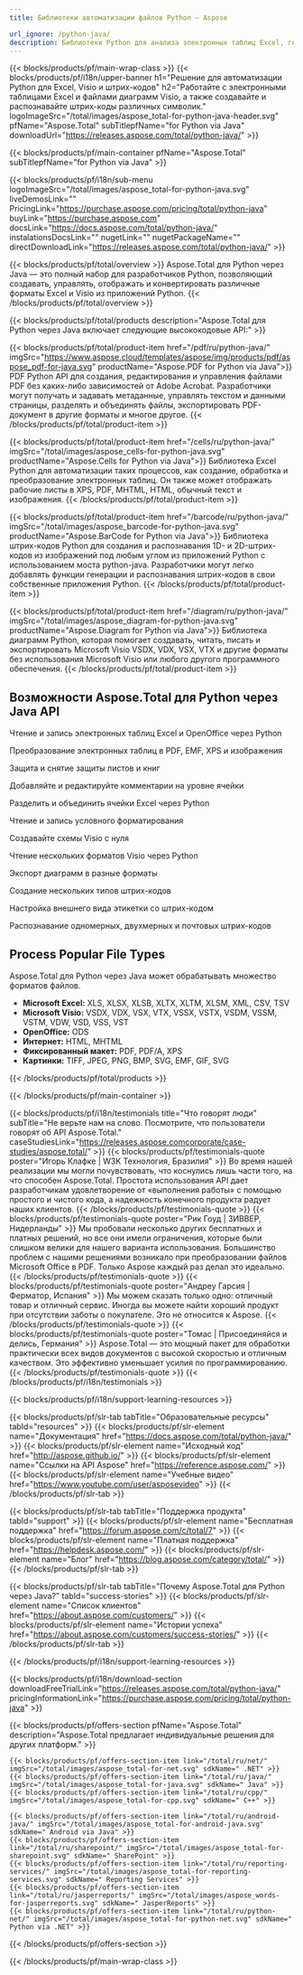```yaml
---
title: Библиотеки автоматизации файлов Python — Aspose

url_ignore: /python-java/ 
description: Библиотеки Python для анализа электронных таблиц Excel, генерации и сканирования штрих-кодов, а также обработки диаграмм Visio.
---
```


{{< blocks/products/pf/main-wrap-class >}}
{{< blocks/products/pf/i18n/upper-banner h1="Решение для автоматизации Python для Excel, Visio и штрих-кодов" h2="Работайте с электронными таблицами Excel и файлами диаграмм Visio, а также создавайте и распознавайте штрих-коды различных символик." logoImageSrc="/total/images/aspose_total-for-python-java-header.svg" pfName="Aspose.Total" subTitlepfName="for Python via Java" downloadUrl="https://releases.aspose.com/total/python-java/" >}}

{{< blocks/products/pf/main-container pfName="Aspose.Total" subTitlepfName="for Python via Java" >}}

{{< blocks/products/pf/i18n/sub-menu logoImageSrc="/total/images/aspose_total-for-python-java.svg" liveDemosLink="" PricingLink="https://purchase.aspose.com/pricing/total/python-java" buyLink="https://purchase.aspose.com" docsLink="https://docs.aspose.com/total/python-java/" instalationsDocsLink="" nugetLink="" nugetPackageName="" directDownloadLink="https://releases.aspose.com/total/python-java/" >}}

{{< blocks/products/pf/total/overview >}}
Aspose.Total для Python через Java — это полный набор для разработчиков Python, позволяющий создавать, управлять, отображать и конвертировать различные форматы Excel и Visio из приложений Python.
{{< /blocks/products/pf/total/overview >}}

{{< blocks/products/pf/total/products description="Aspose.Total для Python через Java включает следующие высококодовые API:" >}}

{{< blocks/products/pf/total/product-item href="/pdf/ru/python-java/" imgSrc="https://www.aspose.cloud/templates/aspose/img/products/pdf/aspose_pdf-for-java.svg" productName="Aspose.PDF for Python via Java">}}
PDF Python API для создания, редактирования и управления файлами PDF без каких-либо зависимостей от Adobe Acrobat. Разработчики могут получать и задавать метаданные, управлять текстом и данными страницы, разделять и объединять файлы, экспортировать PDF-документ в другие форматы и многое другое.
{{< /blocks/products/pf/total/product-item >}}

{{< blocks/products/pf/total/product-item href="/cells/ru/python-java/" imgSrc="/total/images/aspose_cells-for-python-java.svg" productName="Aspose.Cells for Python via Java">}}
Библиотека Excel Python для автоматизации таких процессов, как создание, обработка и преобразование электронных таблиц. Он также может отображать рабочие листы в XPS, PDF, MHTML, HTML, обычный текст и изображения. 
{{< /blocks/products/pf/total/product-item >}}

{{< blocks/products/pf/total/product-item href="/barcode/ru/python-java/" imgSrc="/total/images/aspose_barcode-for-python-java.svg" productName="Aspose.BarCode for Python via Java">}}
Библиотека штрих-кодов Python для создания и распознавания 1D- и 2D-штрих-кодов из изображений под любым углом из приложений Python с использованием моста python-java. Разработчики могут легко добавлять функции генерации и распознавания штрих-кодов в свои собственные приложения Python. 
{{< /blocks/products/pf/total/product-item >}}

{{< blocks/products/pf/total/product-item href="/diagram/ru/python-java/" imgSrc="/total/images/aspose_diagram-for-python-java.svg" productName="Aspose.Diagram for Python via Java">}}
Библиотека диаграмм Python, которая помогает создавать, читать, писать и экспортировать Microsoft Visio VSDX, VDX, VSX, VTX и другие форматы без использования Microsoft Visio или любого другого программного обеспечения.
{{< /blocks/products/pf/total/product-item >}}

<!--<p></p>-->
<h2 class="pr-ft">
 <a class="anchor" id="features" name="features">
 </a>
 Возможности Aspose.Total для Python через Java API
</h2>
<div class="col-lg-4">
 <em class="fa fa-file-text-o ico-blue fa-2x col-lg-2">
 </em>
 <p class="col-lg-10">
  Чтение и запись электронных таблиц Excel и OpenOffice через Python
 </p>
</div>
<div class="col-lg-4">
 <em class="fa fa-share ico-blue fa-2x col-lg-2">
 </em>
 <p class="col-lg-10">
  Преобразование электронных таблиц в PDF, EMF, XPS и изображения
 </p>
</div>
<div class="col-lg-4">
 <em class="fa fa-lock ico-blue fa-2x col-lg-2">
 </em>
 <p class="col-lg-10">
  Защита и снятие защиты листов и книг
 </p>
</div>
<div class="col-lg-4">
 <em class="fa fa-comment ico-blue fa-2x col-lg-2">
 </em>
 <p class="col-lg-10">
  Добавляйте и редактируйте комментарии на уровне ячейки
 </p>
</div>
<div class="col-lg-4">
 <em class="fa fa-exchange ico-blue fa-2x col-lg-2">
 </em>
 <p class="col-lg-10">
  Разделить и объединить ячейки Excel через Python
 </p>
</div>
<div class="col-lg-4">
 <em class="fa fa-edit ico-blue fa-2x col-lg-2">
 </em>
 <p class="col-lg-10">
  Чтение и запись условного форматирования
 </p>
</div>
<div class="col-lg-4">
 <em class="fa fa-plus ico-blue fa-2x col-lg-2">
 </em>
 <p class="col-lg-10">
  Создавайте схемы Visio с нуля
 </p>
</div>
<div class="col-lg-4">
 <em class="fa fa-eye ico-blue fa-2x col-lg-2">
 </em>
 <p class="col-lg-10">
  Чтение нескольких форматов Visio через Python
 </p>
</div>
<div class="col-lg-4">
 <em class="fa fa-object-ungroup ico-blue fa-2x col-lg-2">
 </em>
 <p class="col-lg-10">
  Экспорт диаграмм в разные форматы
 </p>
</div>

<div class="col-lg-4">
 <em class="fa fa-exchange ico-blue fa-2x col-lg-2">
 </em>
 <p class="col-lg-10">
  Создание нескольких типов штрих-кодов
 </p>
</div>

<div class="col-lg-4">
 <em class="fa fa-text-width ico-blue fa-2x col-lg-2">
 </em>
 <p class="col-lg-10">
  Настройка внешнего вида этикетки со штрих-кодом
 </p>
</div>
<div class="col-lg-4">
 <em class="fa fa-random ico-blue fa-2x col-lg-2">
 </em>
 <p class="col-lg-10">
  Распознавание одномерных, двухмерных и почтовых штрих-кодов
 </p>
</div>

<div class="col-lg-12">
 <h2 class="h2title">
  Process Popular File Types
 </h2>
 <p>
  Aspose.Total для Python через Java может обрабатывать множество форматов файлов. 
 </p>
 <ul class="unstyled">
  
  <li>
   <b>Microsoft Excel:</b> XLS, XLSX, XLSB, XLTX, XLTM, XLSM, XML, CSV, TSV
  </li>
  <li>
   <b>Microsoft Visio:</b> VSDX, VDX, VSX, VTX, VSSX, VSTX, VSDM, VSSM, VSTM, VDW, VSD, VSS, VST
  </li>  
  <li>
   <b>OpenOffice:</b> ODS
  </li>
  <li>
   <b>Интернет:</b> HTML, MHTML
  </li>
  <li>
   <b>Фиксированный макет:</b> PDF, PDF/A, XPS
  </li>
  <li>
   <b>Картинки:</b> TIFF, JPEG, PNG, BMP, SVG, EMF, GIF, SVG
  </li>
 </ul>
</div>
<!--Feature-section Start-->
<!--Feature-section End-->

{{< /blocks/products/pf/total/products >}}

{{< /blocks/products/pf/main-container >}}

{{< blocks/products/pf/i18n/testimonials title="Что говорят люди" subTitle="Не верьте нам на слово. Посмотрите, что пользователи говорят об API Aspose.Total." caseStudiesLink="https://releases.aspose.comcorporate/case-studies/aspose.total/" >}}
{{< blocks/products/pf/testimonials-quote poster="Игорь Клафке | W3K Технология, Бразилия" >}}
Во время нашей реализации мы могли почувствовать, что коснулись лишь части того, на что способен Aspose.Total. Простота использования API дает разработчикам удовлетворение от «выполнения работы» с помощью простого и чистого кода, а надежность конечного продукта радует наших клиентов.
{{< /blocks/products/pf/testimonials-quote >}}
{{< blocks/products/pf/testimonials-quote poster="Рик Гоуд | ЗИВВЕР, Нидерланды" >}}
Мы пробовали несколько других бесплатных и платных решений, но все они имели ограничения, которые были слишком велики для нашего варианта использования. Большинство проблем с нашими решениями возникало при преобразовании файлов Microsoft Office в PDF. Только Aspose каждый раз делал это идеально.
{{< /blocks/products/pf/testimonials-quote >}}
{{< blocks/products/pf/testimonials-quote poster="Андреу Гарсия | Ферматор, Испания" >}}
Мы можем сказать только одно: отличный товар и отличный сервис. Иногда вы можете найти хороший продукт при отсутствии заботы о покупателе. Это не относится к Aspose.
{{< /blocks/products/pf/testimonials-quote >}}
{{< blocks/products/pf/testimonials-quote poster="Томас | Присоединяйся и делись, Германия" >}}
Aspose.Total — это мощный пакет для обработки практически всех видов документов с высокой скоростью и отличным качеством. Это эффективно уменьшает усилия по программированию.
{{< /blocks/products/pf/testimonials-quote >}}
{{< /blocks/products/pf/i18n/testimonials >}}

{{< blocks/products/pf/i18n/support-learning-resources >}}

{{< blocks/products/pf/slr-tab tabTitle="Образовательные ресурсы" tabId="resources" >}}
{{< blocks/products/pf/slr-element name="Документация" href="https://docs.aspose.com/total/python-java/" >}} 
{{< blocks/products/pf/slr-element name="Исходный код" href="http://aspose.github.io/" >}} 
{{< blocks/products/pf/slr-element name="Ссылки на API Aspose" href="https://reference.aspose.com/" >}} 
{{< blocks/products/pf/slr-element name="Учебные видео" href="https://www.youtube.com/user/asposevideo" >}} 
{{< /blocks/products/pf/slr-tab >}}

{{< blocks/products/pf/slr-tab tabTitle="Поддержка продукта" tabId="support" >}}
{{< blocks/products/pf/slr-element name="Бесплатная поддержка" href="https://forum.aspose.com/c/total/7" >}} 
{{< blocks/products/pf/slr-element name="Платная поддержка" href="https://helpdesk.aspose.com/" >}} 
{{< blocks/products/pf/slr-element name="Блог" href="https://blog.aspose.com/category/total/" >}} 
{{< /blocks/products/pf/slr-tab >}}

{{< blocks/products/pf/slr-tab tabTitle="Почему Aspose.Total для Python через Java?" tabId="success-stories" >}}
{{< blocks/products/pf/slr-element name="Список клиентов" href="https://about.aspose.com/customers/" >}} 
{{< blocks/products/pf/slr-element name="Истории успеха" href="https://about.aspose.com/customers/success-stories/" >}} 
{{< /blocks/products/pf/slr-tab >}}

{{< /blocks/products/pf/i18n/support-learning-resources >}}

{{< blocks/products/pf/i18n/download-section downloadFreeTrialLink="https://releases.aspose.com/total/python-java/" pricingInformationLink="https://purchase.aspose.com/pricing/total/python-java" >}}

{{< blocks/products/pf/offers-section pfName="Aspose.Total" description="Aspose.Total предлагает индивидуальные решения для других платформ." >}}

    {{< blocks/products/pf/offers-section-item link="/total/ru/net/" imgSrc="/total/images/aspose_total-for-net.svg" sdkName=" .NET" >}}
    {{< blocks/products/pf/offers-section-item link="/total/ru/java/" imgSrc="/total/images/aspose_total-for-java.svg" sdkName=" Java" >}}
    {{< blocks/products/pf/offers-section-item link="/total/ru/cpp/" imgSrc="/total/images/aspose_total-for-cpp.svg" sdkName=" C++" >}}
    
    {{< blocks/products/pf/offers-section-item link="/total/ru/android-java/" imgSrc="/total/images/aspose_total-for-android-java.svg" sdkName=" Android via Java" >}}
    {{< blocks/products/pf/offers-section-item link="/total/ru/sharepoint/" imgSrc="/total/images/aspose_total-for-sharepoint.svg" sdkName=" SharePoint" >}}
    {{< blocks/products/pf/offers-section-item link="/total/ru/reporting-services/" imgSrc="/total/images/aspose_total-for-reporting-services.svg" sdkName=" Reporting Services" >}}
    {{< blocks/products/pf/offers-section-item link="/total/ru/jasperreports/" imgSrc="/total/images/aspose_words-for-jasperreports.svg" sdkName=" JasperReports" >}}
    {{< blocks/products/pf/offers-section-item link="/total/ru/python-net/" imgSrc="/total/images/aspose_total-for-python-net.svg" sdkName=" Python via .NET" >}}
{{< /blocks/products/pf/offers-section >}}

{{< /blocks/products/pf/main-wrap-class >}}